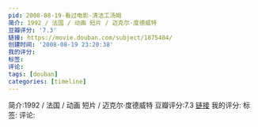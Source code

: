 ```yaml
---
pid: 2008-08-19-看过电影-清洁工汤姆
简介: 1992 / 法国 / 动画 短片 / 迈克尔·度德威特
豆瓣评分: '7.3'
链接: https://movie.douban.com/subject/1875404/
创建时间: '2008-08-19 23:20:38'
我的评分:
标签:
评论:
tags: [douban]
categories: [timeline]
---
```

简介:1992 / 法国 / 动画 短片 / 迈克尔·度德威特
豆瓣评分:7.3
[链接](https://movie.douban.com/subject/1875404/)
我的评分:
标签:
评论:

